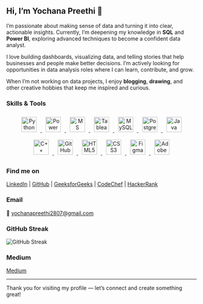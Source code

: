 ## Hi, I’m Yochana Preethi 👋

I’m passionate about making sense of data and turning it into clear, actionable insights. Currently, I’m deepening my knowledge in **SQL** and **Power BI**, exploring advanced techniques to become a confident data analyst.

I love building dashboards, visualizing data, and telling stories that help businesses and people make better decisions. I’m actively looking for opportunities in data analysis roles where I can learn, contribute, and grow.

When I’m not working on data projects, I enjoy **blogging**, **drawing**, and other creative hobbies that keep me inspired and curious.

### Skills & Tools

<p align="center">
  <a href="https://www.python.org/" target="_blank" rel="noopener noreferrer">
    <img src="https://cdn.jsdelivr.net/gh/devicons/devicon/icons/python/python-original.svg" alt="Python" width="40" height="40" style="margin:10px"/>
  </a>
  <a href="https://powerbi.microsoft.com/" target="_blank" rel="noopener noreferrer">
    <img src="https://upload.wikimedia.org/wikipedia/commons/c/cf/Microsoft_Power_BI_Logo.svg" alt="Power BI" width="40" height="40" style="margin:10px"/>
  </a>
  <a href="https://www.microsoft.com/en-us/microsoft-365/excel" target="_blank" rel="noopener noreferrer">
    <img src="https://cdn-icons-png.flaticon.com/512/732/732220.png" alt="MS Excel" width="40" height="40" style="margin:10px"/>
  </a>
  <a href="https://www.tableau.com/" target="_blank" rel="noopener noreferrer">
    <img src="https://upload.wikimedia.org/wikipedia/commons/1/1a/Tableau_Logo.svg" alt="Tableau" width="40" height="40" style="margin:10px"/>
  </a>
  <a href="https://www.mysql.com/" target="_blank" rel="noopener noreferrer">
    <img src="https://cdn.jsdelivr.net/gh/devicons/devicon/icons/mysql/mysql-original.svg" alt="MySQL" width="40" height="40" style="margin:10px"/>
  </a>
  <a href="https://www.postgresql.org/" target="_blank" rel="noopener noreferrer">
    <img src="https://cdn.jsdelivr.net/gh/devicons/devicon/icons/postgresql/postgresql-original.svg" alt="PostgreSQL" width="40" height="40" style="margin:10px"/>
  </a>
  <a href="https://www.java.com/" target="_blank" rel="noopener noreferrer">
    <img src="https://cdn.jsdelivr.net/gh/devicons/devicon/icons/java/java-original.svg" alt="Java" width="40" height="40" style="margin:10px"/>
  </a>
  <a href="https://www.cplusplus.com/" target="_blank" rel="noopener noreferrer">
    <img src="https://cdn.jsdelivr.net/gh/devicons/devicon/icons/cplusplus/cplusplus-original.svg" alt="C++" width="40" height="40" style="margin:10px"/>
  </a>
  <a href="https://github.com/" target="_blank" rel="noopener noreferrer">
    <img src="https://cdn.jsdelivr.net/gh/devicons/devicon/icons/git/git-original.svg" alt="GitHub" width="40" height="40" style="margin:10px"/>
  </a>
  <a href="https://developer.mozilla.org/en-US/docs/Web/HTML" target="_blank" rel="noopener noreferrer">
    <img src="https://cdn.jsdelivr.net/gh/devicons/devicon/icons/html5/html5-original.svg" alt="HTML5" width="40" height="40" style="margin:10px"/>
  </a>
  <a href="https://developer.mozilla.org/en-US/docs/Web/CSS" target="_blank" rel="noopener noreferrer">
    <img src="https://cdn.jsdelivr.net/gh/devicons/devicon/icons/css3/css3-original.svg" alt="CSS3" width="40" height="40" style="margin:10px"/>
  </a>
  <a href="https://www.figma.com/" target="_blank" rel="noopener noreferrer">
    <img src="https://cdn.jsdelivr.net/gh/devicons/devicon/icons/figma/figma-original.svg" alt="Figma" width="40" height="40" style="margin:10px"/>
  </a>
  <a href="https://www.adobe.com/products/illustrator.html" target="_blank" rel="noopener noreferrer">
    <img src="https://upload.wikimedia.org/wikipedia/commons/f/fb/Adobe_Illustrator_CC_icon.svg" alt="Adobe Illustrator" width="40" height="40" style="margin:10px"/>
  </a>
</p>

### Find me on

[LinkedIn](https://linkedin.com/in/yochanapreethi) | [GitHub](https://github.com/yochanapreethi) | [GeeksforGeeks](https://auth.geeksforgeeks.org/user/yochanapreethi) | [CodeChef](https://www.codechef.com/users/yochanapreethi) | [HackerRank](https://www.hackerrank.com/yochanapreethi)

### Email

📧 yochanapreethi2807@gmail.com

### GitHub Streak

![GitHub Streak](https://github-readme-streak-stats.herokuapp.com/?user=yochanapreethi&theme=dark)

### Medium

[Medium](https://medium.com/yochanapreethi)

---

Thank you for visiting my profile — let’s connect and create something great!
